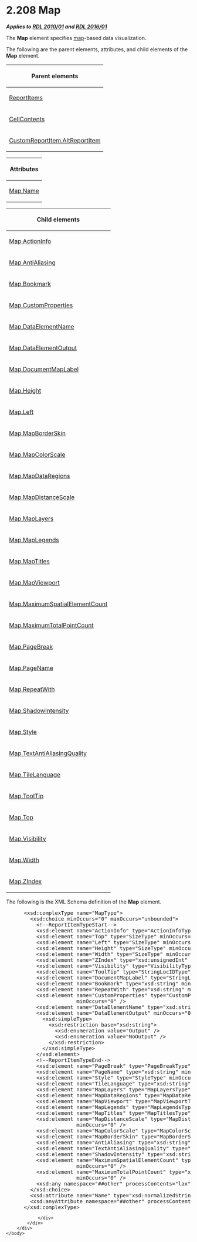 <html dir="LTR" xmlns:mshelp="http://msdn.microsoft.com/mshelp" xmlns:ddue="http://ddue.schemas.microsoft.com/authoring/2003/5" xmlns:xlink="http://www.w3.org/1999/xlink" xmlns:tool="http://www.microsoft.com/tooltip">
    <head>
        <meta http-equiv="Content-Type" content="text/html; CHARSET=utf-8"></meta>
        <meta name="save" content="history"></meta>
        <title>2.208 Map</title>
        <xml>
            <mshelp:toctitle title="2.208 Map"></mshelp:toctitle>
            <mshelp:rltitle title="[MS-RDL]: Map"></mshelp:rltitle>
            <mshelp:keyword index="A" term="fd166dd8-6772-4507-b3f6-50a2b7cfd6ac"></mshelp:keyword>
            <mshelp:attr name="DCSext.ContentType" value="open specification"></mshelp:attr>
            <mshelp:attr name="AssetID" value="fd166dd8-6772-4507-b3f6-50a2b7cfd6ac"></mshelp:attr>
            <mshelp:attr name="TopicType" value="kbRef"></mshelp:attr>
            <mshelp:attr name="DCSext.Title" value="[MS-RDL]: Map" />
        </xml>
    </head>
    <body>
        <div id="header">
            <h1 class="heading">2.208 Map</h1>
        </div>
        <div id="mainSection">
            <div id="mainBody">
                <div id="allHistory" class="saveHistory"></div>
                <div id="sectionSection0" class="section" name="collapseableSection">
                    

<p><b><i>Applies to </i></b><a href="3428e690-a348-4ec7-8a6a-8efb42d2cdee.htm"><b><i>RDL 2010/01</i></b></a><b><i>
and </i></b><a href="52ce3983-2bfc-4e72-9359-42aaf5fe4509.htm"><b><i>RDL 2016/01</i></b></a></p>

<p>The <b>Map</b> element specifies <a href="b2482b3f-74ab-4ca8-a9e5-c07955011743.htm#gt_173464f7-c0e8-4181-941a-f7df6725be5a">map</a>-based data
visualization. </p>

<p>The following are the parent elements, attributes, and child
elements of the <b>Map</b> element.</p>

<table>
 <thead>
  <tr>
   <th>
   <p>Parent elements</p>
   </th>
  </tr>
 </thead>
 <tr>
  <td>
  <p><a href="c5fef915-e842-43b4-91f9-56af4eb15be0.htm">ReportItems</a></p>
  </td>
 </tr>
 <tr>
  <td>
  <p><a href="43ccec32-ec37-401c-ba8a-edbfa74e42f4.htm">CellContents</a></p>
  </td>
 </tr>
 <tr>
  <td>
  <p><a href="11d434bd-8755-4c3f-ba43-eaa4fed6a692.htm">CustomReportItem.AltReportItem</a></p>
  </td>
 </tr>
</table>

<p> </p>

<table>
 <thead>
  <tr>
   <th>
   <p>Attributes</p>
   </th>
  </tr>
 </thead>
 <tr>
  <td>
  <p><a href="091d1659-997e-4040-84a4-82a9cae8b321.htm">Map.Name</a></p>
  </td>
 </tr>
</table>

<p> </p>

<table>
 <thead>
  <tr>
   <th>
   <p>Child elements</p>
   </th>
  </tr>
 </thead>
 <tr>
  <td>
  <p><a href="acc41d71-aa85-4a93-b56a-688b3e418e28.htm">Map.ActionInfo</a></p>
  </td>
 </tr>
 <tr>
  <td>
  <p><a href="5f424549-8fa4-46cb-8b1b-74ac9d074bdf.htm">Map.AntiAliasing</a></p>
  </td>
 </tr>
 <tr>
  <td>
  <p><a href="c0b91134-b668-4633-aaca-2fbf46d6a04a.htm">Map.Bookmark</a></p>
  </td>
 </tr>
 <tr>
  <td>
  <p><a href="7ca6caf3-2692-466b-9bbd-bcc856da7141.htm">Map.CustomProperties</a></p>
  </td>
 </tr>
 <tr>
  <td>
  <p><a href="5097f416-4917-4abe-86ce-3bdd36fd4189.htm">Map.DataElementName</a></p>
  </td>
 </tr>
 <tr>
  <td>
  <p><a href="4df9c388-4341-4562-8e36-5f553f3347f2.htm">Map.DataElementOutput</a></p>
  </td>
 </tr>
 <tr>
  <td>
  <p><a href="1932e778-fe66-486f-b103-6ea5cd9bb0ba.htm">Map.DocumentMapLabel</a></p>
  </td>
 </tr>
 <tr>
  <td>
  <p><a href="ecabec9c-ffb7-433a-ac59-1afd0a989200.htm">Map.Height</a></p>
  </td>
 </tr>
 <tr>
  <td>
  <p><a href="8a362de6-d374-459b-966a-38bd39fa7130.htm">Map.Left</a></p>
  </td>
 </tr>
 <tr>
  <td>
  <p><a href="2dddb351-a759-476c-b79c-eafbb36d4050.htm">Map.MapBorderSkin</a></p>
  </td>
 </tr>
 <tr>
  <td>
  <p><a href="d815c530-675e-457e-8c21-06b0d39efa59.htm">Map.MapColorScale</a></p>
  </td>
 </tr>
 <tr>
  <td>
  <p><a href="94740da1-93e4-4f4a-9720-5bc487b8a201.htm">Map.MapDataRegions</a></p>
  </td>
 </tr>
 <tr>
  <td>
  <p><a href="ff95cfb0-aedd-40a1-ae12-93b8e114ae1a.htm">Map.MapDistanceScale</a></p>
  </td>
 </tr>
 <tr>
  <td>
  <p><a href="f1abc5b8-4f32-44c7-b9cf-9505bc8c2967.htm">Map.MapLayers</a></p>
  </td>
 </tr>
 <tr>
  <td>
  <p><a href="38f1b668-2fa6-41d3-9b3e-7cff3eacfc3a.htm">Map.MapLegends</a></p>
  </td>
 </tr>
 <tr>
  <td>
  <p><a href="f7750fd3-11a2-4ef0-bb3d-5be803049b20.htm">Map.MapTitles</a></p>
  </td>
 </tr>
 <tr>
  <td>
  <p><a href="40dea9f2-6cd3-469d-a3aa-3195ab0b4345.htm">Map.MapViewport</a></p>
  </td>
 </tr>
 <tr>
  <td>
  <p><a href="d52d02ec-bca2-448b-8cbf-ed691f0180a7.htm">Map.MaximumSpatialElementCount</a></p>
  </td>
 </tr>
 <tr>
  <td>
  <p><a href="4384a121-d371-4433-9c6c-472230cf0b12.htm">Map.MaximumTotalPointCount</a></p>
  </td>
 </tr>
 <tr>
  <td>
  <p><a href="475e673b-1a64-4446-9925-1d6a14b23ca0.htm">Map.PageBreak</a></p>
  </td>
 </tr>
 <tr>
  <td>
  <p><a href="42cd29a4-8926-4f8d-b73d-d214a00f80a0.htm">Map.PageName</a></p>
  </td>
 </tr>
 <tr>
  <td>
  <p><a href="bd399a9e-343a-4143-851c-db204a71490e.htm">Map.RepeatWith</a></p>
  </td>
 </tr>
 <tr>
  <td>
  <p><a href="76c6c257-fd0a-4c70-bcc6-f02add645d3c.htm">Map.ShadowIntensity</a></p>
  </td>
 </tr>
 <tr>
  <td>
  <p><a href="96390fe6-ff54-441f-bd33-3ad469dd947d.htm">Map.Style</a></p>
  </td>
 </tr>
 <tr>
  <td>
  <p><a href="1a0283e6-fd2a-448b-a8f8-2833795aa00a.htm">Map.TextAntiAliasingQuality</a></p>
  </td>
 </tr>
 <tr>
  <td>
  <p><a href="5642f545-d935-4f61-8ce2-0b07398826d4.htm">Map.TileLanguage</a></p>
  </td>
 </tr>
 <tr>
  <td>
  <p><a href="9c7b8b23-dab5-4866-a750-511a766b0da8.htm">Map.ToolTip</a></p>
  </td>
 </tr>
 <tr>
  <td>
  <p><a href="01599777-3e4c-44c7-927c-f44d34c50df0.htm">Map.Top</a></p>
  </td>
 </tr>
 <tr>
  <td>
  <p><a href="fbb1a46d-e622-4e75-8f6f-e1c33ac187e8.htm">Map.Visibility</a></p>
  </td>
 </tr>
 <tr>
  <td>
  <p><a href="d06f0110-6d64-4371-b023-09d83bf6ef82.htm">Map.Width</a></p>
  </td>
 </tr>
 <tr>
  <td>
  <p><a href="02e8a7b7-e4da-410f-8e87-23f36a118585.htm">Map.ZIndex</a></p>
  </td>
 </tr>
</table>

<p>The following is the XML Schema definition of the <b>Map</b>
element.</p>

<dl>
<dd>
<div><pre> &lt;xsd:complexType name=&quot;MapType&quot;&gt;
   &lt;xsd:choice minOccurs=&quot;0&quot; maxOccurs=&quot;unbounded&quot;&gt;
     &lt;!--ReportItemTypeStart--&gt;
     &lt;xsd:element name=&quot;ActionInfo&quot; type=&quot;ActionInfoType&quot; minOccurs=&quot;0&quot; /&gt;
     &lt;xsd:element name=&quot;Top&quot; type=&quot;SizeType&quot; minOccurs=&quot;0&quot; /&gt;
     &lt;xsd:element name=&quot;Left&quot; type=&quot;SizeType&quot; minOccurs=&quot;0&quot; /&gt;
     &lt;xsd:element name=&quot;Height&quot; type=&quot;SizeType&quot; minOccurs=&quot;0&quot; /&gt;
     &lt;xsd:element name=&quot;Width&quot; type=&quot;SizeType&quot; minOccurs=&quot;0&quot; /&gt;
     &lt;xsd:element name=&quot;ZIndex&quot; type=&quot;xsd:unsignedInt&quot; minOccurs=&quot;0&quot; /&gt;
     &lt;xsd:element name=&quot;Visibility&quot; type=&quot;VisibilityType&quot; minOccurs=&quot;0&quot; /&gt;
     &lt;xsd:element name=&quot;ToolTip&quot; type=&quot;StringLocIDType&quot; minOccurs=&quot;0&quot; /&gt;
     &lt;xsd:element name=&quot;DocumentMapLabel&quot; type=&quot;StringLocIDType&quot; minOccurs=&quot;0&quot; /&gt;
     &lt;xsd:element name=&quot;Bookmark&quot; type=&quot;xsd:string&quot; minOccurs=&quot;0&quot; /&gt;
     &lt;xsd:element name=&quot;RepeatWith&quot; type=&quot;xsd:string&quot; minOccurs=&quot;0&quot; /&gt;
     &lt;xsd:element name=&quot;CustomProperties&quot; type=&quot;CustomPropertiesType&quot; 
                  minOccurs=&quot;0&quot; /&gt;
     &lt;xsd:element name=&quot;DataElementName&quot; type=&quot;xsd:string&quot; minOccurs=&quot;0&quot; /&gt;
     &lt;xsd:element name=&quot;DataElementOutput&quot; minOccurs=&quot;0&quot;&gt;
       &lt;xsd:simpleType&gt;
         &lt;xsd:restriction base=&quot;xsd:string&quot;&gt;
           &lt;xsd:enumeration value=&quot;Output&quot; /&gt;
           &lt;xsd:enumeration value=&quot;NoOutput&quot; /&gt;
         &lt;/xsd:restriction&gt;
       &lt;/xsd:simpleType&gt;
     &lt;/xsd:element&gt;
     &lt;!--ReportItemTypeEnd--&gt;
     &lt;xsd:element name=&quot;PageBreak&quot; type=&quot;PageBreakType&quot; minOccurs=&quot;0&quot; /&gt;
     &lt;xsd:element name=&quot;PageName&quot; type=&quot;xsd:string&quot; minOccurs=&quot;0&quot; /&gt;
     &lt;xsd:element name=&quot;Style&quot; type=&quot;StyleType&quot; minOccurs=&quot;0&quot; /&gt;
     &lt;xsd:element name=&quot;TileLanguage&quot; type=&quot;xsd:string&quot; minOccurs=&quot;0&quot; /&gt;
     &lt;xsd:element name=&quot;MapLayers&quot; type=&quot;MapLayersType&quot; minOccurs=&quot;0&quot; /&gt;
     &lt;xsd:element name=&quot;MapDataRegions&quot; type=&quot;MapDataRegionsType&quot; minOccurs=&quot;0&quot; /&gt;
     &lt;xsd:element name=&quot;MapViewport&quot; type=&quot;MapViewportType&quot; minOccurs=&quot;1&quot; /&gt;
     &lt;xsd:element name=&quot;MapLegends&quot; type=&quot;MapLegendsType&quot; minOccurs=&quot;0&quot; /&gt;
     &lt;xsd:element name=&quot;MapTitles&quot; type=&quot;MapTitlesType&quot; minOccurs=&quot;0&quot; /&gt;
     &lt;xsd:element name=&quot;MapDistanceScale&quot; type=&quot;MapDistanceScaleType&quot; 
                  minOccurs=&quot;0&quot; /&gt;
     &lt;xsd:element name=&quot;MapColorScale&quot; type=&quot;MapColorScaleType&quot; minOccurs=&quot;0&quot; /&gt;
     &lt;xsd:element name=&quot;MapBorderSkin&quot; type=&quot;MapBorderSkinType&quot; minOccurs=&quot;0&quot; /&gt;
     &lt;xsd:element name=&quot;AntiAliasing&quot; type=&quot;xsd:string&quot; minOccurs=&quot;0&quot; /&gt;
     &lt;xsd:element name=&quot;TextAntiAliasingQuality&quot; type=&quot;xsd:string&quot; minOccurs=&quot;0&quot; /&gt;
     &lt;xsd:element name=&quot;ShadowIntensity&quot; type=&quot;xsd:string&quot; minOccurs=&quot;0&quot; /&gt;
     &lt;xsd:element name=&quot;MaximumSpatialElementCount&quot; type=&quot;xsd:unsignedInt&quot; 
                  minOccurs=&quot;0&quot; /&gt;
     &lt;xsd:element name=&quot;MaximumTotalPointCount&quot; type=&quot;xsd:unsignedInt&quot; 
                  minOccurs=&quot;0&quot; /&gt;
     &lt;xsd:any namespace=&quot;##other&quot; processContents=&quot;lax&quot; /&gt;
   &lt;/xsd:choice&gt;
   &lt;xsd:attribute name=&quot;Name&quot; type=&quot;xsd:normalizedString&quot; use=&quot;required&quot; /&gt;
   &lt;xsd:anyAttribute namespace=&quot;##other&quot; processContents=&quot;lax&quot; /&gt;
 &lt;/xsd:complexType&gt;
</pre></div>
</dd></dl>


                </div>
            </div>
        </div>
    </body>
</html>